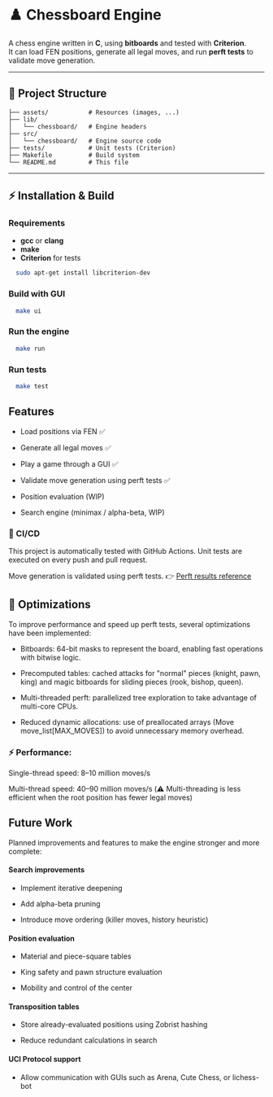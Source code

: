 # ♟️ Chessboard Engine

A chess engine written in **C**, using **bitboards** and tested with **Criterion**.  
It can load FEN positions, generate all legal moves, and run **perft tests** to validate move generation.  

---

## 📂 Project Structure

    ├── assets/           # Resources (images, ...)
    ├── lib/
    │   └── chessboard/   # Engine headers
    ├── src/
    │   └── chessboard/   # Engine source code
    ├── tests/            # Unit tests (Criterion)
    ├── Makefile          # Build system
    └── README.md         # This file

---

## ⚡ Installation & Build

### Requirements
- **gcc** or **clang**
- **make**
- **Criterion** for tests  
```sh
  sudo apt-get install libcriterion-dev
```


### Build with GUI
```sh
  make ui
```
  

### Run the engine
```sh
  make run
```

### Run tests
```sh
  make test
```

## Features

- Load positions via FEN ✅

- Generate all legal moves ✅

- Play a game through a GUI ✅

- Validate move generation using perft tests ✅

- Position evaluation (WIP)

- Search engine (minimax / alpha-beta, WIP)

### 🧪 CI/CD

This project is automatically tested with GitHub Actions.
Unit tests are executed on every push and pull request.

Move generation is validated using perft tests.
👉 [Perft results reference](https://www.chessprogramming.org/Perft_Results)

## 🚀 Optimizations

To improve performance and speed up perft tests, several optimizations have been implemented:

- Bitboards: 64-bit masks to represent the board, enabling fast operations with bitwise logic.

- Precomputed tables: cached attacks for "normal" pieces (knight, pawn, king) and magic bitboards for sliding pieces (rook, bishop, queen).

- Multi-threaded perft: parallelized tree exploration to take advantage of multi-core CPUs.

- Reduced dynamic allocations: use of preallocated arrays (Move move_list[MAX_MOVES]) to avoid unnecessary memory overhead.

### ⚡ Performance:

Single-thread speed: 8–10 million moves/s

Multi-thread speed: 40–90 million moves/s
(⚠️ Multi-threading is less efficient when the root position has fewer legal moves)

## Future Work

Planned improvements and features to make the engine stronger and more complete:

#### Search improvements

- Implement iterative deepening

- Add alpha-beta pruning

- Introduce move ordering (killer moves, history heuristic)

#### Position evaluation

- Material and piece-square tables

- King safety and pawn structure evaluation

- Mobility and control of the center

#### Transposition tables

- Store already-evaluated positions using Zobrist hashing

- Reduce redundant calculations in search

#### UCI Protocol support

- Allow communication with GUIs such as Arena, Cute Chess, or lichess-bot